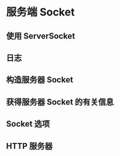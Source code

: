 #   服务端 Socket



##  使用 ServerSocket


##  日志


##  构造服务器 Socket


##  获得服务器 Socket 的有关信息


##  Socket 选项


##  HTTP 服务器



